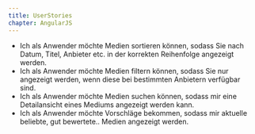 ```yaml
---
title: UserStories
chapter: AngularJS
---
```


- Ich als Anwender möchte Medien sortieren können, sodass Sie nach Datum, Titel, Anbieter
etc. in der korrekten Reihenfolge angezeigt werden.
- Ich als Anwender möchte Medien filtern können, sodass Sie nur angezeigt werden, wenn diese
bei bestimmten Anbietern verfügbar sind.
- Ich als Anwender möchte Medien suchen können, sodass mir eine Detailansicht eines Mediums angezeigt
werden kann.
- Ich als Anwender möchte Vorschläge bekommen, sodass mir aktuelle beliebte, gut bewertete.. Medien angezeigt werden.
